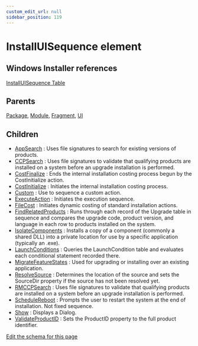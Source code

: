 ```yaml
---
custom_edit_url: null
sidebar_position: 119
---
```

# InstallUISequence element


## Windows Installer references
[InstallUISequence Table](https://docs.microsoft.com/en-us/windows/win32/msi/installuisequence-table)

## Parents
[Package](package.md), [Module](module.md), [Fragment](fragment.md), [UI](ui.md)

## Children
* [AppSearch](appsearch.md) : Uses file signatures to search for existing versions of products.
* [CCPSearch](ccpsearch.md) : Uses file signatures to validate that qualifying products are installed on a system before an upgrade installation is performed.
* [CostFinalize](costfinalize.md) : Ends the internal installation costing process begun by the CostInitialize action.
* [CostInitialize](costinitialize.md) : Initiates the internal installation costing process.
* [Custom](custom.md) : Use to sequence a custom action.
* [ExecuteAction](executeaction.md) : Initiates the execution sequence.
* [FileCost](filecost.md) : Initiates dynamic costing of standard installation actions.
* [FindRelatedProducts](findrelatedproducts.md) : Runs through each record of the Upgrade table in sequence and compares the upgrade code, product version, and language in each row to products installed on the system.
* [IsolateComponents](isolatecomponents.md) : Installs a copy of a component (commonly a shared DLL) into a private location for use by a specific application (typically an .exe).
* [LaunchConditions](launchconditions.md) : Queries the LaunchCondition table and evaluates each conditional statement recorded there.
* [MigrateFeatureStates](migratefeaturestates.md) : Used for upgrading or installing over an existing application.
* [ResolveSource](resolvesource.md) : Determines the location of the source and sets the SourceDir property if the source has not been resolved yet.
* [RMCCPSearch](rmccpsearch.md) : Uses file signatures to validate that qualifying products are installed on a system before an upgrade installation is performed.
* [ScheduleReboot](schedulereboot.md) : Prompts the user to restart the system at the end of installation. Not fixed sequence.
* [Show](show.md) : Displays a Dialog.
* [ValidateProductID](validateproductid.md) : Sets the ProductID property to the full product identifier.

[Edit the schema for this page](https://github.com/wixtoolset/web/blob/master/src/xsd4/wix.xsd)